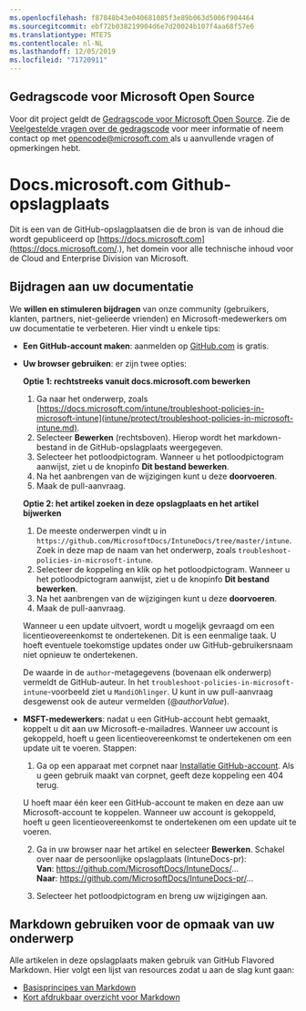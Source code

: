 ```yaml
---
ms.openlocfilehash: f87848b43e040681085f3e89b063d5006f904464
ms.sourcegitcommit: ebf72b038219904d6e7d20024b107f4aa68f57e6
ms.translationtype: MTE75
ms.contentlocale: nl-NL
ms.lasthandoff: 12/05/2019
ms.locfileid: "71720911"
---
```

## <a name="microsoft-open-source-code-of-conduct"></a>Gedragscode voor Microsoft Open Source

Voor dit project geldt de [Gedragscode voor Microsoft Open Source](https://opensource.microsoft.com/codeofconduct/).
Zie de [Veelgestelde vragen over de gedragscode](https://opensource.microsoft.com/codeofconduct/faq/) voor meer informatie of neem contact op met [ opencode@microsoft.com ](mailto:opencode@microsoft.com) als u aanvullende vragen of opmerkingen hebt.

# <a name="docsmicrosoftcom-github-repository"></a>Docs.microsoft.com Github-opslagplaats

Dit is een van de GitHub-opslagplaatsen die de bron is van de inhoud die wordt gepubliceerd op [https://docs.microsoft.com](https://docs.microsoft.com/.), het domein voor alle technische inhoud voor de Cloud and Enterprise Division van Microsoft.

## <a name="contribute-to-your-documentation"></a>Bijdragen aan uw documentatie
We **willen en stimuleren bijdragen** van onze community (gebruikers, klanten, partners, niet-gelieerde vrienden) en Microsoft-medewerkers om uw documentatie te verbeteren. Hier vindt u enkele tips:

* **Een GitHub-account maken**: aanmelden op [GitHub.com](https://www.github.com) is gratis.

* **Uw browser gebruiken**: er zijn twee opties: 

    **Optie 1: rechtstreeks vanuit docs.microsoft.com bewerken**  
    1. Ga naar het onderwerp, zoals [https://docs.microsoft.com/intune/troubleshoot-policies-in-microsoft-intune](intune/protect/troubleshoot-policies-in-microsoft-intune.md). 
    2. Selecteer **Bewerken** (rechtsboven). Hierop wordt het markdown-bestand in de GitHub-opslagplaats weergegeven.
    3. Selecteer het potloodpictogram. Wanneer u het potloodpictogram aanwijst, ziet u de knopinfo **Dit bestand bewerken**. 
    4. Na het aanbrengen van de wijzigingen kunt u deze **doorvoeren**. 
    5. Maak de pull-aanvraag.
    
    **Optie 2: het artikel zoeken in deze opslagplaats en het artikel bijwerken**  
    1. De meeste onderwerpen vindt u in `https://github.com/MicrosoftDocs/IntuneDocs/tree/master/intune`. Zoek in deze map de naam van het onderwerp, zoals `troubleshoot-policies-in-microsoft-intune`. 
    2. Selecteer de koppeling en klik op het potloodpictogram. Wanneer u het potloodpictogram aanwijst, ziet u de knopinfo **Dit bestand bewerken**. 
    3. Na het aanbrengen van de wijzigingen kunt u deze **doorvoeren**. 
    4. Maak de pull-aanvraag. 

  Wanneer u een update uitvoert, wordt u mogelijk gevraagd om een licentieovereenkomst te ondertekenen. Dit is een eenmalige taak. U hoeft eventuele toekomstige updates onder uw GitHub-gebruikersnaam niet opnieuw te ondertekenen. 
  
  De waarde in de `author`-metagegevens (bovenaan elk onderwerp) vermeldt de GitHub-auteur. In het `troubleshoot-policies-in-microsoft-intune`-voorbeeld ziet u `MandiOhlinger`. U kunt in uw pull-aanvraag desgewenst ook de auteur vermelden (@*authorValue*).
  
* **MSFT-medewerkers**: nadat u een GitHub-account hebt gemaakt, koppelt u dit aan uw Microsoft-e-mailadres. Wanneer uw account is gekoppeld, hoeft u geen licentieovereenkomst te ondertekenen om een update uit te voeren. Stappen:

  1. Ga op een apparaat met corpnet naar [Installatie GitHub-account](https://review.docs.microsoft.com/en-us/help/contribute/contribute-get-started-setup-github?branch=master). Als u geen gebruik maakt van corpnet, geeft deze koppeling een 404 terug.
  
    U hoeft maar één keer een GitHub-account te maken en deze aan uw Microsoft-account te koppelen. Wanneer uw account is gekoppeld, hoeft u geen licentieovereenkomst te ondertekenen om een update uit te voeren. 

  2. Ga in uw browser naar het artikel en selecteer **Bewerken**. Schakel over naar de persoonlijke opslagplaats (IntuneDocs-pr):  
    **Van**: https://github.com/MicrosoftDocs/IntuneDocs/...  
    **Naar**: https://github.com/MicrosoftDocs/IntuneDocs-pr/...
  
  3. Selecteer het potloodpictogram en breng uw wijzigingen aan. 

## <a name="use-markdown-to-format-your-topic"></a>Markdown gebruiken voor de opmaak van uw onderwerp
Alle artikelen in deze opslagplaats maken gebruik van GitHub Flavored Markdown. Hier volgt een lijst van resources zodat u aan de slag kunt gaan:

* [Basisprincipes van Markdown](https://help.github.com/articles/basic-writing-and-formatting-syntax/)
* [Kort afdrukbaar overzicht voor Markdown](https://guides.github.com/pdfs/markdown-cheatsheet-online.pdf)
